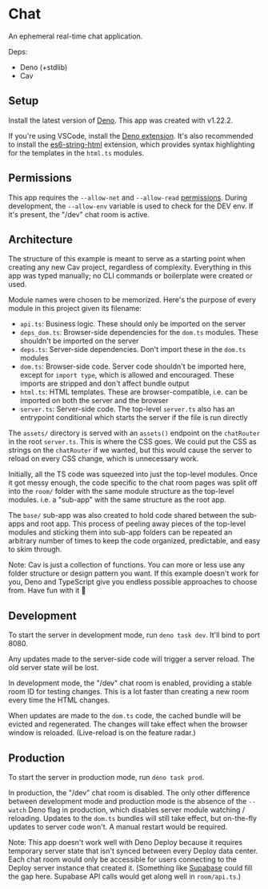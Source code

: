 # Chat

An ephemeral real-time chat application.

Deps:

- Deno (+stdlib)
- Cav

## Setup

Install the latest version of [Deno](https://deno.land). This app was created
with v1.22.2.

If you're using VSCode, install the [Deno
extension](https://marketplace.visualstudio.com/items?itemName=denoland.vscode-deno).
It's also recommended to install the
[es6-string-html](https://marketplace.visualstudio.com/items?itemName=Tobermory.es6-string-html)
extension, which provides syntax highlighting for the templates in the `html.ts`
modules.

## Permissions

This app requires the `--allow-net` and `--allow-read`
[permissions](https://deno.land/manual/getting_started/permissions). During
development, the `--allow-env` variable is used to check for the DEV env. If
it's present, the "/dev" chat room is active.

## Architecture

The structure of this example is meant to serve as a starting point when
creating any new Cav project, regardless of complexity. Everything in this app
was typed manually; no CLI commands or boilerplate were created or used.

Module names were chosen to be memorized. Here's the purpose of every module in
this project given its filename:

- `api.ts`: Business logic. These should only be imported on the server
- `deps_dom.ts`: Browser-side dependencies for the `dom.ts` modules. These
  shouldn't be imported on the server
- `deps.ts`: Server-side dependencies. Don't import these in the `dom.ts`
  modules
- `dom.ts`: Browser-side code. Server code shouldn't be imported here, except
  for `import type`, which is allowed and encouraged. These imports are stripped
  and don't affect bundle output
- `html.ts`: HTML templates. These are browser-compatible, i.e. can be imported
  on both the server and the browser
- `server.ts`: Server-side code. The top-level `server.ts` also has an
  entrypoint conditional which starts the server if the file is run directly

The `assets/` directory is served with an `assets()` endpoint on the
`chatRouter` in the root `server.ts`. This is where the CSS goes. We could put
the CSS as strings on the `chatRouter` if we wanted, but this would cause the
server to reload on every CSS change, which is unnecessary work.

Initially, all the TS code was squeezed into just the top-level modules. Once it
got messy enough, the code specific to the chat room pages was split off into
the `room/` folder with the same module structure as the top-level modules. i.e.
a "sub-app" with the same structure as the root app.

The `base/` sub-app was also created to hold code shared between the sub-apps
and root app. This process of peeling away pieces of the top-level modules and
sticking them into sub-app folders can be repeated an arbitrary number of times
to keep the code organized, predictable, and easy to skim through.

Note: Cav is just a collection of functions. You can more or less use any folder
structure or design pattern you want. If this example doesn't work for you, Deno
and TypeScript give you endless possible approaches to choose from. Have fun
with it 🦄

## Development

To start the server in development mode, run `deno task dev`. It'll bind to port
8080.

Any updates made to the server-side code will trigger a server reload. The old
server state will be lost.

In development mode, the "/dev" chat room is enabled, providing a stable room ID
for testing changes. This is a lot faster than creating a new room every time
the HTML changes.

When updates are made to the `dom.ts` code, the cached bundle will be evicted
and regenerated. The changes will take effect when the browser window is
reloaded. (Live-reload is on the feature radar.)

## Production

To start the server in production mode, run `deno task prod`.

In production, the "/dev" chat room is disabled. The only other difference
between development mode and production mode is the absence of the `--watch`
Deno flag in production, which disables server module watching / reloading.
Updates to the `dom.ts` bundles will still take effect, but on-the-fly updates
to server code won't. A manual restart would be required.

Note: This app doesn't work well with Deno Deploy because it requires temporary
server state that isn't synced between every Deploy data center. Each chat room
would only be accessible for users connecting to the Deploy server instance that
created it. (Something like [Supabase](https://supabase.com) could fill the gap
here. Supabase API calls would get along well in `room/api.ts`.)
